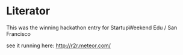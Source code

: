 # Literator

This was the winning hackathon entry for StartupWeekend Edu / San Francisco

see it running here:
http://r2r.meteor.com/

